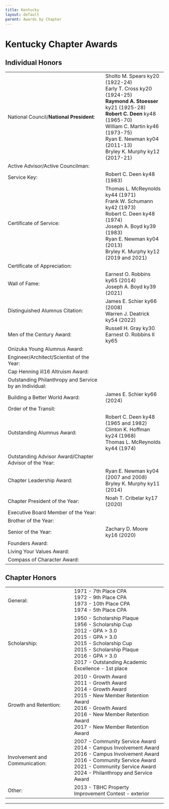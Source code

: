 ```yaml
---
title: Kentucky
layout: default
parent: Awards by Chapter
---
```


<link rel="stylesheet" href="{{ '/assets/css/by_chapter.css' | relative_url }}">

# Kentucky Chapter Awards

## Individual Honors

<table>
<tbody>
<tr>
<td>National Council/<b>National President</b>:</td>
<td>Sholto M. Spears ky20 (1922-24)
<br>Early T. Cross ky20 (1924-25)
<br><b>Raymond A. Stoesser</b> ky21 (1925-28)
<br><b>Robert C. Deen</b> ky48 (1965-70)
<br>William C. Martin ky46 (1973-75)
<br>Ryan E. Newman ky04 (2011-13)
<br>Bryley K. Murphy ky12 (2017-21)
</td></tr>

<tr>
<td>Active Advisor/Active Councilman:</td>
<td>
</td></tr>

<tr>
<td>Service Key:</td>
<td>Robert C. Deen ky48 (1983)
</td></tr>

<tr>
<td>Certificate of Service:</td>
<td>Thomas L. McReynolds ky44 (1971)
<br>Frank W. Schumann ky42 (1973)
<br>Robert C. Deen ky48 (1974)
<br>Joseph A. Boyd ky39 (1983)
<br>Ryan E. Newman ky04 (2013)
<br>Bryley K. Murphy ky12 (2019 and 2021)
</td></tr>

<tr>
<td>Certificate of Appreciation:</td>
<td>
</td></tr>

<tr>
<td>Wall of Fame:</td>
<td>Earnest O. Robbins ky65 (2014)
<br>Joseph A. Boyd ky39 (2021)
</td></tr>

<tr>
<td>Distinguished Alumnus Citation:</td>
<td>James E. Schier ky66 (2008)
<br>Warren J. Deatrick ky54 (2022)
</td></tr>

<tr>
<td>Men of the Century Award:</td>
<td>Russell H. Gray ky30
<br>Earnest O. Robbins II ky65
</td></tr>

<tr>
<td>Onizuka Young Alumnus Award:</td>
<td>
</td></tr>

<tr>
<td>Engineer/Architect/Scientist of the Year:</td>
<td>
</td></tr>

<tr>
<td>Cap Henning ill16 Altruism Award:</td>
<td>
</td></tr>

<tr>
<td>Outstanding Philanthropy and Service by an Individual:</td>
<td>
</td></tr>

<tr>
<td>Building a Better World Award:</td>
<td>James E. Schier ky66 (2024)
</td></tr>
<tr>

<td>Order of the Transit:</td>
<td>
</td></tr>

<tr>
<td>Outstanding Alumnus Award:</td>
<td>Robert C. Deen ky48 (1965 and 1982)
<br>Clinton K. Hoffman ky24 (1968)
<br>Thomas L. McReynolds ky44 (1974)
</td></tr>

<tr>
<td>Outstanding Advisor Award/Chapter Advisor of the Year:</td>
<td>
</td></tr>

<tr>
<td>Chapter Leadership Award:</td>
<td>Ryan E. Newman ky04 (2007 and 2008)
<br>Bryley K. Murphy ky11 (2014)
</td></tr>

<tr>
<td>Chapter President of the Year:</td>
<td>Noah T. Cribelar ky17 (2020)
</td></tr>

<tr>
<td>Executive Board Member of the Year:</td>
<td>
</td></tr>

<tr>
<td>Brother of the Year:</td>
<td>
</td></tr>

<tr>
<td>Senior of the Year:</td>
<td>Zachary D. Moore ky16 (2020)
</td></tr>

<tr>
<td>Founders Award:</td>
<td>
</td></tr>

<tr>
<td>Living Your Values Award:</td>
<td>
</td></tr>

<tr>
<td>Compass of Character Award:</td>
<td>
</td></tr>

</tbody>
</table>

## Chapter Honors

<table>
<tbody>
<tr>
<td>General:</td>
<td>1971 - 7th Place CPA
<br>1972 - 9th Place CPA
<br>1973 - 10th Place CPA
<br>1974 - 5th Place CPA
</td></tr>

<tr>
<td>Scholarship:</td>
<td>1950 - Scholarship Plaque
<br>1956 - Scholarship Cup
<br>2012 - GPA > 3.0
<br>2015 - GPA > 3.0
<br>2015 - Scholarship Cup
<br>2015 - Scholarship Plaque
<br>2016 - GPA > 3.0
<br>2017 - Outstanding Academic Excellence - 1st place
</td></tr>

<tr>
<td>Growth and Retention:</td>
<td>2010 - Growth Award
<br>2011 - Growth Award
<br>2014 - Growth Award
<br>2015 - New Member Retention Award
<br>2016 - Growth Award
<br>2016 - New Member Retention Award
<br>2017 - New Member Retention Award
</td></tr>

<tr>
<td>Involvement and Communication:</td>
<td>2007 - Community Service Award
<br>2014 - Campus Involvement Award
<br>2016 - Campus Involvement Award
<br>2016 - Community Service Award
<br>2021 - Community Service Award
<br>2024 - Philanthropy and Service Award
</td></tr>

<tr>
<td>Other:</td>
<td>2013 - TBHC Property Improvement Contest - exterior
</td></tr>
</tbody>
</table>

---
